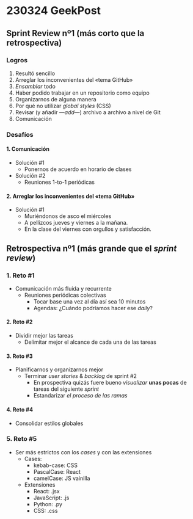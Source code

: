 # 230324 GeekPost

## Sprint Review nº1 (más corto que la retrospectiva)

### Logros

1. Resultó sencillo
2. Arreglar los inconvenientes del «tema GitHub»
3. _Ensamblar_ todo
4. Haber podido trabajar en un repositorio como equipo
5. Organizarnos de alguna manera
6. Por qué no utilizar _global styles_ (CSS)
7. Revisar (y añadir —_add_—) archivo a archivo a nivel de Git
8. Comunicación

### Desafíos

#### 1. **Comunicación**

- Solución #1
  - Ponernos de acuerdo en horario de clases
- Solución #2
  - Reuniones 1-to-1 periódicas

#### 2. Arreglar los inconvenientes del «tema GitHub»

- Solución #1
  - Muriéndonos de asco el miércoles
  - A pellizcos jueves y viernes a la mañana.
  - En la clase del viernes con orgullos y satisfacción.

## Retrospectiva nº1 (más grande que el _sprint review_)

### 1. Reto #1

- Comunicación más fluida y recurrente
  - Reuniones periódicas colectivas
    - Tocar base una vez al día así sea 10 minutos
    - Agendas: ¿Cuándo podríamos hacer ese _daily_?

#### 2. Reto #2

- Dividir mejor las tareas
  - Delimitar mejor el alcance de cada una de las tareas

#### 3. Reto #3

- Planificarnos y organizarnos mejor
  - Terminar _user stories_ & _backlog_ de sprint #2
    - En prospectiva quizás fuere bueno _visualizar_ **unas pocas** de tareas del siguiente _sprint_
    - Estandarizar _el proceso de las ramas_

#### 4. Reto #4

- Consolidar estilos globales

### 5. Reto #5

- Ser más estrictos con los _cases_ y con las extensiones
  - Cases:
    - kebab-case: CSS
    - PascalCase: React
    - camelCase: JS vainilla
  - Extensiones
    - React: .jsx
    - JavaScript: .js
    - Python: .py
    - CSS: .css
